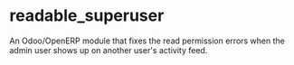 # readable_superuser
An Odoo/OpenERP module that fixes the read permission errors when the admin user shows up on another user's activity feed.
